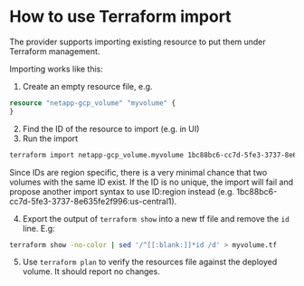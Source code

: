 # How to use Terraform import

The provider supports importing existing resource to put them under Terraform management. 

Importing works like this:

1. Create an empty resource file, e.g.
```tf
resource "netapp-gcp_volume" "myvolume" {
}

```
2. Find the ID of the resource to import (e.g. in UI)
3. Run the import
```bash
terraform import netapp-gcp_volume.myvolume 1bc88bc6-cc7d-5fe3-3737-8e635fe2f996
```
Since IDs are region specific, there is a very minimal chance that two volumes with the same ID exist. If the ID is no unique, the import will fail and propose another import syntax to use ID:region instead (e.g. 1bc88bc6-cc7d-5fe3-3737-8e635fe2f996:us-central1).

4. Export the output of `terraform show` into a new tf file and remove the `id` line. E.g:
```bash
terraform show -no-color | sed '/^[[:blank:]]*id /d' > myvolume.tf
```
5. Use `terraform plan` to verify the resources file against the deployed volume. It should report no changes.